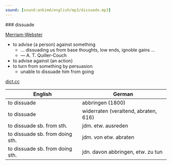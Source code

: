 ```yaml
---
sound: [sound:ankimd/english/mp3/dissuade.mp3]
---
```


\### dissuade

[Merriam-Webster](https://www.merriam-webster.com/dictionary/dissuade)

- to advise (a person) against something
    - … dissuading us from base thoughts, low ends, ignoble gains …
    - — A. T. Quiller-Couch
- to advise against (an action)
- to turn from something by persuasion
    - unable to dissuade him from going

[dict.cc](https://www.dict.cc/dissuade)

| English        | German       |
| -------------- | ------------ |
| to dissuade | abbringen (1800) |
| to dissuade | widerraten (veraltend, abraten, 616) |
| to dissuade sb. from sth. | jdm. etw. ausreden |
| to dissuade sb. from doing sth. | jdm. von etw. abraten |
| to dissuade sb. from doing sth. | jdn. davon abbringen, etw. zu tun |
